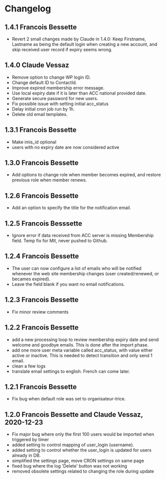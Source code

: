# Changelog

## 1.4.1 Francois Bessette

- Revert 2 small changes made by Claude in 1.4.0: Keep Firstname, Lastname as being the default login when creating a new account, and skip received user record if expiry seems wrong.

## 1.4.0 Claude Vessaz

- Remove option to change WP login ID.
- Change default ID to ContactId.
- Improve expired membership error message.
- Use local expiry date if it is later than ACC national provided date.
- Generate secure password for new users.
- Fix possible issue with setting initial acc_status
- Delay initial cron job run by 1h.
- Delete old email templates.

## 1.3.1 Francois Bessette

- Make imis_id optional
- users with no expiry date are now considered active

## 1.3.0 Francois Bessette

- Add options to change role when member becomes expired, and restore previous role when member renews.

## 1.2.6 Francois Bessette

- Add an option to specify the title for the notification email.

## 1.2.5 Francois Besssette

- Ignore error if data received from ACC server is missing Membership field. Temp fix for Mtl, never pushed to Github.

## 1.2.4 Francois Bessette

- The user can now configure a list of emails who will be notified whenever the web site membership changes (user created/renewed, or becames expired).
- Leave the field blank if you want no email notifications.

## 1.2.3 Francois Bessette

- Fix minor review comments

## 1.2.2 Francois Bessette

- add a new processing loop to review membership expiry date and send welcome and goodbye emails. This is done after the import phase.
- add one more user meta variable called acc_status, with value either active or inactive. This is needed to detect transition and only send 1 email.
- clean a few logs
- translate email settings to english. French can come later.

## 1.2.1 Francois Bessette

- Fix bug when default role was set to organisateur-trice.

## 1.2.0 Francois Bessette and Claude Vessaz, 2020-12-23

- Fix major bug where only the first 100 users would be imported when triggered by timer
- added setting to control mapping of user_login (username).
- added setting to control whether the user_login is updated for users already in DB.
- simplified the settings page, move CRON settings on same page
- fixed bug where the log 'Delete' button was not working
- removed obsolete settings related to changing the role during update
